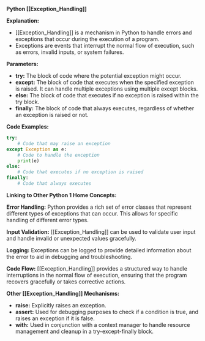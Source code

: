 **Python [[Exception_Handling]]**

**Explanation:**

* [[Exception_Handling]] is a mechanism in Python to handle errors and exceptions that occur during the execution of a program.
* Exceptions are events that interrupt the normal flow of execution, such as errors, invalid inputs, or system failures.

**Parameters:**

* **try:** The block of code where the potential exception might occur.
* **except:** The block of code that executes when the specified exception is raised. It can handle multiple exceptions using multiple except blocks.
* **else:** The block of code that executes if no exception is raised within the try block.
* **finally:** The block of code that always executes, regardless of whether an exception is raised or not.

**Code Examples:**

```python
try:
    # Code that may raise an exception
except Exception as e:
    # Code to handle the exception
    print(e)
else:
    # Code that executes if no exception is raised
finally:
    # Code that always executes
```

**Linking to Other Python 1 Home Concepts:**

**Error Handling:** Python provides a rich set of error classes that represent different types of exceptions that can occur. This allows for specific handling of different error types.

**Input Validation:** [[Exception_Handling]] can be used to validate user input and handle invalid or unexpected values gracefully.

**Logging:** Exceptions can be logged to provide detailed information about the error to aid in debugging and troubleshooting.

**Code Flow:** [[Exception_Handling]] provides a structured way to handle interruptions in the normal flow of execution, ensuring that the program recovers gracefully or takes corrective actions.

**Other [[Exception_Handling]] Mechanisms:**

* **raise:** Explicitly raises an exception.
* **assert:** Used for debugging purposes to check if a condition is true, and raises an exception if it is false.
* **with:** Used in conjunction with a context manager to handle resource management and cleanup in a try-except-finally block.